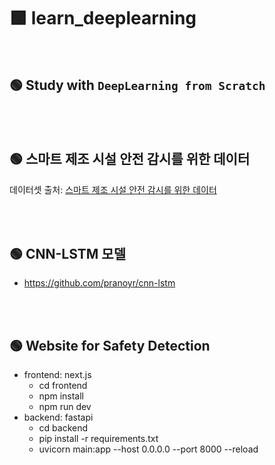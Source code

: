 # 🟩 learn_deeplearning  

<br>

## 🟢 Study with **`DeepLearning from Scratch`**  


<br><br>

## 🟢 스마트 제조 시설 안전 감시를 위한 데이터  
데이터셋 출처: [스마트 제조 시설 안전 감시를 위한 데이터](https://www.aihub.or.kr/aihubdata/data/view.do?pageIndex=1&currMenu=115&topMenu=100&srchOptnCnd=OPTNCND001&searchKeyword=%EC%8A%A4%EB%A7%88%ED%8A%B8%EC%A0%9C%EC%A1%B0&srchDetailCnd=DETAILCND001&srchOrder=ORDER001&srchPagePer=20&aihubDataSe=data&dataSetSn=71679)  


<br><br>

## 🟢 CNN-LSTM 모델  
- https://github.com/pranoyr/cnn-lstm  




<br><br>

## 🟢 Website for Safety Detection  
- frontend: next.js  
    - cd frontend  
    - npm install  
    - npm run dev  
- backend: fastapi  
    - cd backend  
    - pip install -r requirements.txt  
    - uvicorn main:app --host 0.0.0.0 --port 8000 --reload  